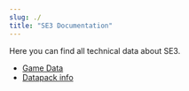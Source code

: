 ```yaml
---
slug: ./
title: "SE3 Documentation"
---
```


Here you can find all technical data about SE3.

- [Game Data](./GameData/)
- [Datapack info](./DatapackInfo/)